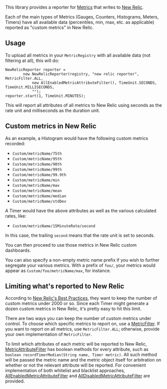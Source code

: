 This library provides a reporter for [Metrics](http://metrics.codahale.com/) that writes to [New Relic](http://newrelic.com/).

Each of the main types of Metrics (Gauges, Counters, Histograms, Meters, Timers) have all available data (percentiles, min, max, etc. as applicable) reported as "custom metrics" in New Relic.

## Usage

To upload all metrics in your `MetricRegistry` with all available data (not filtering at all), this will do:
```
NewRelicReporter reporter =
        new NewRelicReporter(registry, "new relic reporter", MetricFilter.ALL,
            new AllEnabledMetricAttributeFilter(), TimeUnit.SECONDS, TimeUnit.MILLISECONDS,
            "");
reporter.start(1, TimeUnit.MINUTES);
```

This will report all attributes of all metrics to New Relic using seconds as the rate unit and milliseconds as the duration unit.

## Custom metrics in New Relic

As an example, a Histogram would have the following custom metrics recorded:

- `Custom/metricName/75th`
- `Custom/metricName/95th`
- `Custom/metricName/98th`
- `Custom/metricName/99th`
- `Custom/metricName/99.9th`
- `Custom/metricName/min`
- `Custom/metricName/max`
- `Custom/metricName/mean`
- `Custom/metricName/median`
- `Custom/metricName/stdDev`

A Timer would have the above attributes as well as the various calculated rates, like:

- `Custom/metricName/15MinuteRate/second`

In this case, the trailing `second` means that the rate unit is set to seconds.

You can then proceed to use those metrics in New Relic custom dashboards.

You can also specify a non-empty metric name prefix if you wish to further segregate your various metrics. With a prefix of `foo/`, your metrics would appear as `Custom/foo/metricName/max`, for instance.

## Limiting what's reported to New Relic

According to [New Relic's Best Practices](https://docs.newrelic.com/docs/features/custom-metric-collection#best_practices), they want to keep the number of custom metrics under 2000 or so. Since each Timer might generate a dozen custom metrics in New Relic, it's pretty easy to hit this limit.

There are two ways you can keep the number of custom metrics under control. To choose which specific metrics to report on, use a [MetricFilter](https://github.com/codahale/metrics/blob/master/metrics-core/src/main/java/com/codahale/metrics/MetricFilter.java). If you want to report on all metrics, use `MetricFilter.ALL`; otherwise, provide your own implementation of `MetricFilter`.

To limit which attributes of each metric will be reported to New Relic, [MetricAttributeFilter](https://github.com/palominolabs/metrics-new-relic/blob/master/src/main/java/com/palominolabs/metrics/newrelic/MetricAttributeFilter.java) has boolean methods for every attribute, such as `boolean recordTimerMedian(String name, Timer metric)`. All such method will be passed the metric name and the metric object itself for arbitration on whether or not the relevant attribute will be reported. For convenient implementation of both whitelist and blacklist approaches, [AllEnabledMetricAttributeFilter](https://github.com/palominolabs/metrics-new-relic/blob/master/src/main/java/com/palominolabs/metrics/newrelic/AllEnabledMetricAttributeFilter.java) and [AllDisabledMetricAttributeFilter](https://github.com/palominolabs/metrics-new-relic/blob/master/src/main/java/com/palominolabs/metrics/newrelic/AllDisabledMetricAttributeFilter.java) are provided.